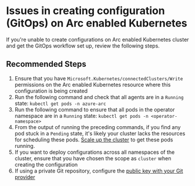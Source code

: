 <properties
  pagetitle="Issues in creating configuration (GitOps) on Arc enabled Kubernetes"
  service="microsoft.kubernetes"
  resource="connectedclusters"
  ms.author="shasb"
  selfhelptype="resource"
  supporttopicids="32739657"
  productpesids="17112"
  displayOrder="2"
  cloudEnvironments="public, fairfax, usnat, ussec"
  articleid="d34e0469-b4bc-45b0-b597-858be50aacc1"
  ownershipid="AzureArc_HybridKubernetes" />
# Issues in creating configuration (GitOps) on Arc enabled Kubernetes

If you're unable to create configurations on Arc enabled Kubernetes cluster and get the GitOps workflow set up, review the following steps.

## **Recommended Steps**

1. Ensure that you have `Microsoft.Kubernetes/connectedClusters/Write` permissions on the Arc enabled Kubernetes resource where this configuration is being created
2. Run the following command and check that all agents are in a `Running` state: `kubectl get pods -n azure-arc`
3. Run the following command to ensure that all pods in the operator namespace are in a `Running` state: `kubectl get pods -n <operator-namespace>`
4. From the output of running the preceding commands, if you find any pod stuck in a `Pending` state, it's likely your cluster lacks the resources for scheduling these pods. [Scale up the cluster](https://kubernetes.io/docs/concepts/architecture/nodes/) to get these pods running.
5. If you want to deploy configurations across all namespaces of the cluster, ensure that you have chosen the scope as `cluster` when creating the configuration
6. If using a private Git repository, configure the [public key with your Git provider](https://docs.microsoft.com/azure/azure-arc/kubernetes/use-gitops-connected-cluster#apply-configuration-from-a-private-git-repository)
